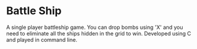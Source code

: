 # Battle Ship

A single player battleship game. You can drop bombs using 'X' and you need to eliminate all the ships hidden in the grid to win. Developed using C and played in command line.
